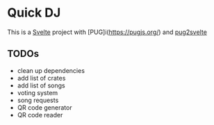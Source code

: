 # Quick DJ

This is a [Svelte](https://svelte.dev) project with [PUG]i(https://pugjs.org/) and [pug2svelte](https://github.com/pynnl/pug2svelte)

## TODOs

- clean up dependencies
- add list of crates
- add list of songs
- voting system
- song requests
- QR code generator
- QR code reader
